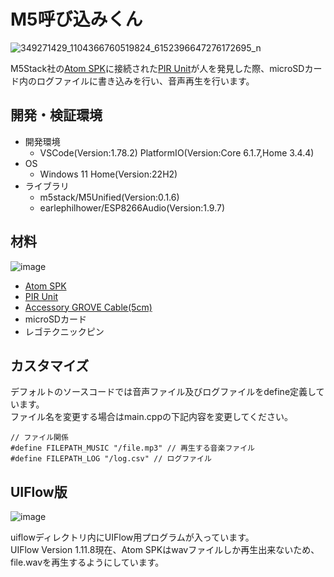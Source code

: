 # M5呼び込みくん

![349271429_1104366760519824_6152396647276172695_n](https://github.com/GomiHgy/M5YobikomiKun/assets/10735253/16450f71-5be4-43a9-822f-c14f0289b462)

M5Stack社の[Atom SPK](https://docs.m5stack.com/en/atom/atom_spk)に接続された[PIR Unit](https://docs.m5stack.com/ja/unit/pir)が人を発見した際、microSDカード内のログファイルに書き込みを行い、音声再生を行います。

## 開発・検証環境

- 開発環境
  - VSCode(Version:1.78.2) PlatformIO(Version:Core 6.1.7,Home 3.4.4)
- OS
  - Windows 11 Home(Version:22H2)
- ライブラリ
  - m5stack/M5Unified(Version:0.1.6)
  - earlephilhower/ESP8266Audio(Version:1.9.7) 

## 材料

![image](https://github.com/GomiHgy/M5YobikomiKun/assets/10735253/ef1dc959-7838-4a01-bb58-0bcc94f90615)

- [Atom SPK](https://docs.m5stack.com/en/atom/atom_spk)
- [PIR Unit](https://docs.m5stack.com/ja/unit/pir)
- [Accessory GROVE Cable(5cm)](https://docs.m5stack.com/ja/accessory/cable/grove_cable)
- microSDカード
- レゴテクニックピン

## カスタマイズ

デフォルトのソースコードでは音声ファイル及びログファイルをdefine定義しています。  
ファイル名を変更する場合はmain.cppの下記内容を変更してください。

```
// ファイル関係
#define FILEPATH_MUSIC "/file.mp3" // 再生する音楽ファイル
#define FILEPATH_LOG "/log.csv" // ログファイル
```

## UIFlow版

![image](https://github.com/GomiHgy/M5YobikomiKun/assets/10735253/a0df0800-a4a4-45c6-a822-00b9f5b7d54d)

uiflowディレクトリ内にUIFlow用プログラムが入っています。  
UIFlow Version 1.11.8現在、Atom SPKはwavファイルしか再生出来ないため、file.wavを再生するようにしています。
